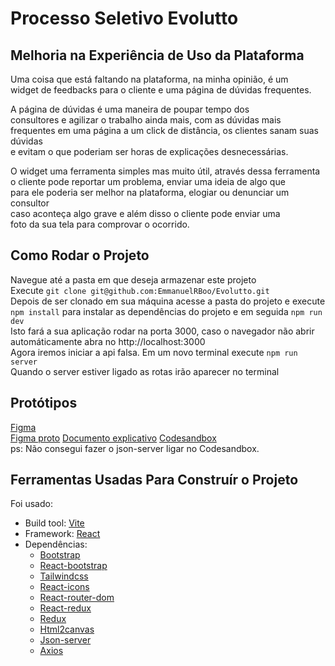 # Processo Seletivo Evolutto

## Melhoria na Experiência de Uso da Plataforma

   Uma coisa que está faltando na plataforma, na minha opinião, é um    
   widget de feedbacks para o cliente e uma página de dúvidas frequentes.  
   
   A página de dúvidas é uma maneira de poupar tempo dos      
   consultores e agilizar o trabalho ainda mais, com as dúvidas mais      
   frequentes em uma página a um click de distância, os clientes sanam suas dúvidas     
   e evitam o que poderiam ser horas de explicações desnecessárias. 
   
   O widget uma ferramenta simples mas muito útil, através dessa ferramenta   
   o cliente pode reportar um problema, enviar uma ideia de algo que    
   para ele poderia ser melhor na plataforma, elogiar ou denunciar um consultor     
   caso aconteça algo grave e além disso o cliente pode enviar uma     
   foto da sua tela para comprovar o ocorrido.

## Como Rodar o Projeto

  Navegue até a pasta em que deseja armazenar este projeto    
  Execute `git clone git@github.com:EmmanuelRBoo/Evolutto.git`    
  Depois de ser clonado em sua máquina acesse a pasta do projeto e execute
  `npm install` para instalar as dependências do projeto e em seguida `npm run dev`    
  Isto fará a sua aplicação rodar na porta 3000, caso o navegador não abrir automáticamente abra no http://localhost:3000     
  Agora iremos iniciar a api falsa.
  Em um novo terminal execute `npm run server`    
  Quando o server estiver ligado as rotas irão aparecer no terminal
  
## Protótipos
  [Figma](https://www.figma.com/file/ehGzXaMZY54fRnVrlr83qP/Evolutto-Processo-Seletivo?node-id=0%3A1)     
  [Figma proto](https://www.figma.com/proto/ehGzXaMZY54fRnVrlr83qP/Untitled?node-id=3%3A80&scaling=contain&page-id=0%3A1) 
  [Documento explicativo](https://docs.google.com/document/d/1e0SKFn2BeabwlqHWKjYZSRaDn3ICKyfYqpw4JGh0-Cw/edit?usp=sharing)
  [Codesandbox](https://codesandbox.io/s/evolutto-wsc6xm)     
  ps: Não consegui fazer o json-server ligar no Codesandbox.
 
## Ferramentas Usadas Para Construír o Projeto

  Foi usado: 
  * Build tool: [Vite](https://vitejs.dev/)
  * Framework: [React](https://pt-br.reactjs.org/)
  * Dependências:
      + [Bootstrap](https://getbootstrap.com)
      + [React-bootstrap](https://react-bootstrap.github.io/)
      + [Tailwindcss](https://tailwindcss.com/docs/installation/using-postcss)
      + [React-icons](https://react-icons.github.io/react-icons/)
      + [React-router-dom](https://reactrouter.com/)
      + [React-redux](https://react-redux.js.org/)
      + [Redux](https://redux.js.org/)
      + [Html2canvas](https://html2canvas.hertzen.com/)
      + [Json-server](https://www.npmjs.com/package/json-server)
      + [Axios](https://axios-http.com/ptbr/docs/intro)
